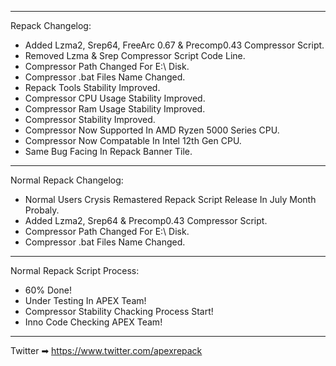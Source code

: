 *************************************************************************************************
Repack Changelog:
- Added Lzma2, Srep64, FreeArc 0.67 & Precomp0.43 Compressor Script.
- Removed Lzma & Srep Compressor Script Code Line.
- Compressor Path Changed For E:\ Disk.
- Compressor .bat Files Name Changed.
- Repack Tools Stability Improved.
- Compressor CPU Usage Stability Improved.
- Compressor Ram Usage Stability Improved.
- Compressor Stability Improved.
- Compressor Now Supported In AMD Ryzen 5000 Series CPU.
- Compressor Now Compatable In Intel 12th Gen CPU.
- Same Bug Facing In Repack Banner Tile.
*************************************************************************************************
Normal Repack Changelog:
- Normal Users Crysis Remastered Repack Script Release In July Month Probaly.
- Added Lzma2, Srep64 & Precomp0.43 Compressor Script.
- Compressor Path Changed For E:\ Disk.
- Compressor .bat Files Name Changed.
***************************************************************************************************
Normal Repack Script Process:
- 60% Done!
- Under Testing In APEX Team!
- Compressor Stability Chacking Process Start!
- Inno Code Checking APEX Team!
***************************************************************************************************

Twitter ➡ https://www.twitter.com/apexrepack
